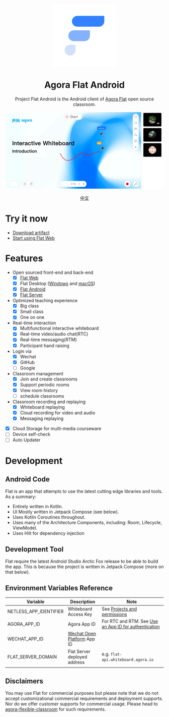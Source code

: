 <div align="center">
    <img width="200" height="200" style="display: block;" src="art/flat-logo.png">
</div>

<!-- 
<div align="center">
    <img alt="GitHub" src="https://img.shields.io/github/license/netless-io/flat?color=9cf&style=flat-square">
</div> 
-->

<div align="center">
    <h1>Agora Flat Android</h1>
    <p>Project Flat Android is the Android client of <a href="https://flat.whiteboard.agora.io/en/">Agora Flat</a> open source classroom.</p>
    <img src="art/flat-showcase.png">
    <p><a href="./README-zh.md">中文</a></p>
</div>

# Try it now

- [Download artifact][flat-homepage]
- [Start using Flat Web][flat-web]

# Features

- Open sourced front-end and back-end
    -   [x] [Flat Web][flat-web]
    -   [x] Flat Desktop ([Windows][flat-homepage] and [macOS][flat-homepage])
    -   [x] [Flat Android][flat-android]
    -   [x] [Flat Server][flat-server]
- Optimized teaching experience
    -   [x] Big class
    -   [x] Small class
    -   [x] One on one
- Real-time interaction
    -   [x] Multifunctional interactive whiteboard
    -   [x] Real-time video/audio chat(RTC)
    -   [x] Real-time messaging(RTM)
    -   [x] Participant hand raising
- Login via
    -   [x] Wechat
    -   [x] GitHub
    -   [ ] Google
- Classroom management
    -   [x] Join and create classrooms
    -   [x] Support periodic rooms
    -   [x] View room history
    -   [ ] schedule classrooms
- Classroom recording and replaying
    -   [x] Whiteboard replaying
    -   [x] Cloud recording for video and audio
    -   [x] Messaging replaying
-   [x] Cloud Storage for multi-media courseware
-   [ ] Device self-check
-   [ ] Auto Updater

# Development

## Android Code

Flat is an app that attempts to use the latest cutting edge libraries and tools. As a summary:

* Entirely written in Kotlin.
* UI Mostly written in Jetpack Compose (see below).
* Uses Kotlin Coroutines throughout.
* Uses many of the Architecture Components, including: Room, Lifecycle, ViewModel.
* Uses Hilt for dependency injection

## Development Tool

Flat require the latest Android Studio Arctic Fox release to be able to build the app. This is
because the project is written in Jetpack Compose (more on that below).

## Environment Variables Reference

| Variable                             | Description                                              | Note                                                                                |
| ------------------------------------ | -------------------------------------------------------- | ----------------------------------------------------------------------------------- |
| NETLESS_APP_IDENTIFIER               | Whiteboard Access Key                                    | See [Projects and permissions][netless-auth]                                        |
| AGORA_APP_ID                         | Agora App ID                                             | For RTC and RTM. See [Use an App ID for authentication][agora-app-id-auth]          |
| WECHAT_APP_ID                        | [Wechat Open Platform][open-wechat] App ID               |                                                                                     |
| FLAT_SERVER_DOMAIN                   | Flat Server deployed address                             | e.g. `flat-api.whiteboard.agora.io`                                                 |
|                                                                                     |

## Disclaimers

You may use Flat for commercial purposes but please note that we do not accept customizational
commercial requirements and deployment supports. Nor do we offer customer supports for commercial
usage. Please head
to [agora-flexible-classroom](https://www.agora.io/en/products/flexible-classroom) for such
requirements.

[flat-homepage]: https://flat.whiteboard.agora.io/en/#download

[flat-web]: https://flat-web.whiteboard.agora.io/

[flat-server]: https://github.com/netless-io/flat-server

[flat-android]: https://github.com/netless-io/flat-android

[flat-storybook]: https://netless-io.github.io/flat/storybook/

[open-wechat]: https://open.weixin.qq.com/

[netless-auth]: https://docs.agora.io/en/whiteboard/generate_whiteboard_token_at_app_server?platform=RESTful

[agora-app-id-auth]: https://docs.agora.io/en/Agora%20Platform/token#a-name--appidause-an-app-id-for-authentication

[cloud-recording]: https://docs.agora.io/en/cloud-recording/cloud_recording_api_rest?platform=RESTful#storageConfig

[cloud-recording-background]: https://docs.agora.io/en/cloud-recording/cloud_recording_layout?platform=RESTful#background

[electron-updater]: https://github.com/electron-userland/electron-builder/tree/master/packages/electron-updater
